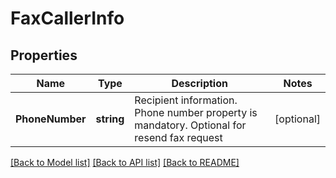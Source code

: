 # FaxCallerInfo

## Properties
Name | Type | Description | Notes
------------ | ------------- | ------------- | -------------
**PhoneNumber** | **string** | Recipient information. Phone number property is mandatory. Optional for resend fax request | [optional] 

[[Back to Model list]](../README.md#documentation-for-models) [[Back to API list]](../README.md#documentation-for-api-endpoints) [[Back to README]](../README.md)


